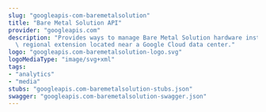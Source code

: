 ```yaml
---
slug: "googleapis-com-baremetalsolution"
title: "Bare Metal Solution API"
provider: "googleapis.com"
description: "Provides ways to manage Bare Metal Solution hardware installed in a\
  \ regional extension located near a Google Cloud data center."
logo: "googleapis.com-baremetalsolution-logo.svg"
logoMediaType: "image/svg+xml"
tags:
- "analytics"
- "media"
stubs: "googleapis.com-baremetalsolution-stubs.json"
swagger: "googleapis.com-baremetalsolution-swagger.json"
---
```


